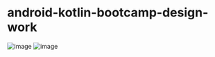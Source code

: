 # android-kotlin-bootcamp-design-work
![image](https://github.com/tolganacar/android-kotlin-bootcamp-design-work/assets/83028055/360fe469-535f-4af2-ace1-4f6044b34494)
![image](https://github.com/tolganacar/android-kotlin-bootcamp-design-work/assets/83028055/f8fb1919-4960-4e56-994c-796bc9fd4b74)


